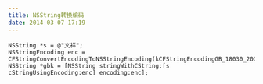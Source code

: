```yaml
---
title: NSString转换编码
date: 2014-03-07 17:19
---
```

    NSString *s = @"文祥";
    NSStringEncoding enc = CFStringConvertEncodingToNSStringEncoding(kCFStringEncodingGB_18030_2000);
    NSString *gbk = [NSString stringWithCString:[s cStringUsingEncoding:enc] encoding:enc];